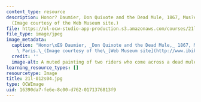 ```yaml
---
content_type: resource
description: Honor? Daumier, Don Quixote and the Dead Mule, 1867, Mus?e d'Orsay, Paris.
  (Image courtesy of the Web Museum site.)
file: https://ol-ocw-studio-app-production.s3.amazonaws.com/courses/21l-012-forms-of-western-narrative-spring-2004/16390da7fe6e8c00d7620171376813f9_21l-012s04.jpg
file_type: image/jpeg
image_metadata:
  caption: "Honor\xE9 Daumier, _Don Quixote and the Dead Mule,_ 1867, Mus\xE9e d'Orsay,\
    \ Paris.\_(Image courtesy of the\_[Web Museum site](http://www.ibiblio.org/wm/).)"
  credit: ''
  image-alt: A muted painting of two riders who come across a dead mule.
learning_resource_types: []
resourcetype: Image
title: 21l-012s04.jpg
type: OCWImage
uid: 16390da7-fe6e-8c00-d762-0171376813f9
---
```

